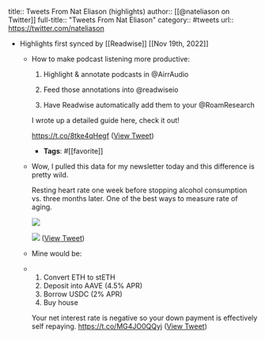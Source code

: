 title:: Tweets From Nat Eliason (highlights)
author:: [[@nateliason on Twitter]]
full-title:: "Tweets From Nat Eliason"
category:: #tweets
url:: https://twitter.com/nateliason

- Highlights first synced by [[Readwise]] [[Nov 19th, 2022]]
	- How to make podcast listening more productive:
	  
	  1. Highlight & annotate podcasts in @AirrAudio 
	  
	  2. Feed those annotations into @readwiseio 
	  
	  3. Have Readwise automatically add them to your @RoamResearch 
	  
	  I wrote up a detailed guide here, check it out! 
	  
	  https://t.co/8tke4qHegf ([View Tweet](https://twitter.com/search?q=How%20to%20make%20podcast%20listening%20more%20productive%3A%20%201.%20Highlight%20%26%20annotate%20podcasts%20in%20%40AirrAudio%20%20%202.%20Feed%20those%20annotations%20into%20%40readwiseio%20%20%203.%20Have%20Readwise%20automatically%20add%20them%20to%20your%20%40RoamResearch%20%20%20I%20wrote%20up%20a%20detailed%20guide%20here%2C%20%20%28from%3A%40nateliason%29))
		- **Tags**: #[[favorite]]
	- Wow, I pulled this data for my newsletter today and this difference is pretty wild. 
	  
	  Resting heart rate one week before stopping alcohol consumption vs. three months later. One of the best ways to measure rate of aging. 
	  
	  ![](https://pbs.twimg.com/media/E_MQNLqXsAEOZXY.jpg) 
	  
	  ![](https://pbs.twimg.com/media/E_MQN_GXMAcS-Bl.jpg) ([View Tweet](https://twitter.com/nateliason/status/1437510711123615760))
	- Mine would be:
	- 1. Convert ETH to stETH
	  2. Deposit into AAVE (4.5% APR)
	  3. Borrow USDC (2% APR)
	  4. Buy house
	  
	  Your net interest rate is negative so your down payment is effectively self repaying. https://t.co/MG4JO0QQyj ([View Tweet](https://twitter.com/nateliason/status/1503727881666637825))